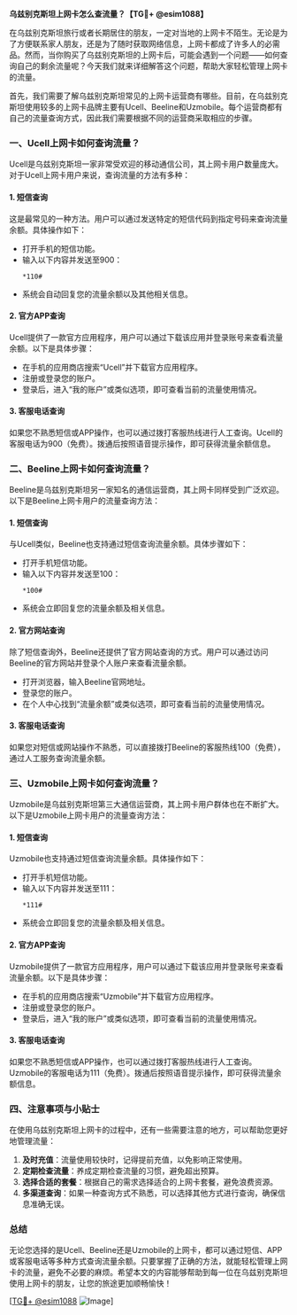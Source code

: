 **乌兹别克斯坦上网卡怎么查流量？【TG💪+ @esim1088】**

在乌兹别克斯坦旅行或者长期居住的朋友，一定对当地的上网卡不陌生。无论是为了方便联系家人朋友，还是为了随时获取网络信息，上网卡都成了许多人的必需品。然而，当你购买了乌兹别克斯坦的上网卡后，可能会遇到一个问题——如何查询自己的剩余流量呢？今天我们就来详细解答这个问题，帮助大家轻松管理上网卡的流量。

首先，我们需要了解乌兹别克斯坦常见的上网卡运营商有哪些。目前，在乌兹别克斯坦使用较多的上网卡品牌主要有Ucell、Beeline和Uzmobile。每个运营商都有自己的流量查询方式，因此我们需要根据不同的运营商采取相应的步骤。

### **一、Ucell上网卡如何查询流量？**

Ucell是乌兹别克斯坦一家非常受欢迎的移动通信公司，其上网卡用户数量庞大。对于Ucell上网卡用户来说，查询流量的方法有多种：

#### **1. 短信查询**
这是最常见的一种方法。用户可以通过发送特定的短信代码到指定号码来查询流量余额。具体操作如下：
- 打开手机的短信功能。
- 输入以下内容并发送至900：
  ```
  *110#
  ```
- 系统会自动回复您的流量余额以及其他相关信息。

#### **2. 官方APP查询**
Ucell提供了一款官方应用程序，用户可以通过下载该应用并登录账号来查看流量余额。以下是具体步骤：
- 在手机的应用商店搜索“Ucell”并下载官方应用程序。
- 注册或登录您的账户。
- 登录后，进入“我的账户”或类似选项，即可查看当前的流量使用情况。

#### **3. 客服电话查询**
如果您不熟悉短信或APP操作，也可以通过拨打客服热线进行人工查询。Ucell的客服电话为900（免费）。拨通后按照语音提示操作，即可获得流量余额信息。

### **二、Beeline上网卡如何查询流量？**

Beeline是乌兹别克斯坦另一家知名的通信运营商，其上网卡同样受到广泛欢迎。以下是Beeline上网卡用户的流量查询方法：

#### **1. 短信查询**
与Ucell类似，Beeline也支持通过短信查询流量余额。具体步骤如下：
- 打开手机短信功能。
- 输入以下内容并发送至100：
  ```
  *100#
  ```
- 系统会立即回复您的流量余额及相关信息。

#### **2. 官方网站查询**
除了短信查询外，Beeline还提供了官方网站查询的方式。用户可以通过访问Beeline的官方网站并登录个人账户来查看流量余额。
- 打开浏览器，输入Beeline官网地址。
- 登录您的账户。
- 在个人中心找到“流量余额”或类似选项，即可查看当前的流量使用情况。

#### **3. 客服电话查询**
如果您对短信或网站操作不熟悉，可以直接拨打Beeline的客服热线100（免费），通过人工服务查询流量余额。

### **三、Uzmobile上网卡如何查询流量？**

Uzmobile是乌兹别克斯坦第三大通信运营商，其上网卡用户群体也在不断扩大。以下是Uzmobile上网卡用户的流量查询方法：

#### **1. 短信查询**
Uzmobile也支持通过短信查询流量余额。具体操作如下：
- 打开手机短信功能。
- 输入以下内容并发送至111：
  ```
  *111#
  ```
- 系统会立即回复您的流量余额及相关信息。

#### **2. 官方APP查询**
Uzmobile提供了一款官方应用程序，用户可以通过下载该应用并登录账号来查看流量余额。以下是具体步骤：
- 在手机的应用商店搜索“Uzmobile”并下载官方应用程序。
- 注册或登录您的账户。
- 登录后，进入“我的账户”或类似选项，即可查看当前的流量使用情况。

#### **3. 客服电话查询**
如果您不熟悉短信或APP操作，也可以通过拨打客服热线进行人工查询。Uzmobile的客服电话为111（免费）。拨通后按照语音提示操作，即可获得流量余额信息。

### **四、注意事项与小贴士**

在使用乌兹别克斯坦上网卡的过程中，还有一些需要注意的地方，可以帮助您更好地管理流量：

1. **及时充值**：流量使用较快时，记得提前充值，以免影响正常使用。
2. **定期检查流量**：养成定期检查流量的习惯，避免超出预算。
3. **选择合适的套餐**：根据自己的需求选择适合的上网卡套餐，避免浪费资源。
4. **多渠道查询**：如果一种查询方式不熟悉，可以选择其他方式进行查询，确保信息准确无误。

### **总结**

无论您选择的是Ucell、Beeline还是Uzmobile的上网卡，都可以通过短信、APP或客服电话等多种方式查询流量余额。只要掌握了正确的方法，就能轻松管理上网卡的流量，避免不必要的麻烦。希望本文的内容能够帮助到每一位在乌兹别克斯坦使用上网卡的朋友，让您的旅途更加顺畅愉快！

[[TG💪+ @esim1088](https://t.me/s/esim1088) ![Image](https://i.postimg.cc/4NQfJmqS/Snipaste-2025-05-13-00-14-12.png)]
